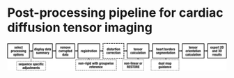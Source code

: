 # Post-processing pipeline for cardiac diffusion tensor imaging

<p align="center">
<img src="workflow.png">
</p>


